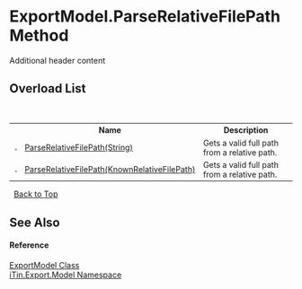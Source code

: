 # ExportModel.ParseRelativeFilePath Method 
Additional header content 


## Overload List
&nbsp;<table><tr><th></th><th>Name</th><th>Description</th></tr><tr><td>![Public method](media/pubmethod.gif "Public method")</td><td><a href="M_iTin_Export_Model_ExportModel_ParseRelativeFilePath_1">ParseRelativeFilePath(String)</a></td><td>
Gets a valid full path from a relative path.</td></tr><tr><td>![Public method](media/pubmethod.gif "Public method")</td><td><a href="M_iTin_Export_Model_ExportModel_ParseRelativeFilePath">ParseRelativeFilePath(KnownRelativeFilePath)</a></td><td>
Gets a valid full path from a relative path.</td></tr></table>&nbsp;
<a href="#exportmodel.parserelativefilepath-method">Back to Top</a>

## See Also


#### Reference
<a href="T_iTin_Export_Model_ExportModel">ExportModel Class</a><br /><a href="N_iTin_Export_Model">iTin.Export.Model Namespace</a><br />